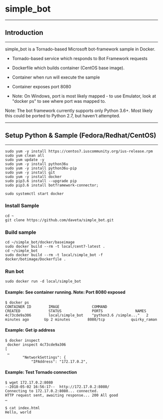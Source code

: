 # simple_bot

************
## Introduction
************
simple_bot is a Tornado-based Microsoft bot-framework sample in Docker.
- Tornado-based service which responds to Bot Framework requests
- Dockerfile which builds container (CentOS base image).
- Container when run will execute the sample
- Container exposes port 8080

- Note: On Windows, port is most likely mapped - to use Emulator, look at 
  "docker ps" to see where port was mapped to.

Note: The bot framework currently supports only Python 3.6+.  Most likely this
  could be ported to Python 2.7, but haven't attempted. 


**********************************************
## Setup Python & Sample (Fedora/Redhat/CentOS)
**********************************************
```
sudo yum -y install https://centos7.iuscommunity.org/ius-release.rpm 
sudo yum clean all
sudo yum update -y
sudo yum -y install python36u
sudo yum -y install python36u-pip
sudo yum -y install git
sudo yum -y install docker
sudo pip3.6 install --upgrade pip
sudo pip3.6 install botframework-connector;

sudo systemctl start docker
```
### Install Sample
```
cd ~
git clone https://github.com/daveta/simple_bot.git
```

### Build sample

```
cd ~/simple_bot/docker/baseimage
sudo docker build --rm -t local/cent7-latest .
cd ~/simple_bot
sudo docker build --rm -t local/simple_bot -f docker/botimage/Dockerfile .
```

### Run bot
```sudo docker run -d local/simple_bot```


#### Example: See container running.  Note: Port 8080 exposed
```
$ docker ps
CONTAINER ID        IMAGE               COMMAND                  CREATED             STATUS              PORTS               NAMES
4c73cde9a306        local/simple_bot    "python3.6 /simple..."   2 minutes ago       Up 2 minutes        8080/tcp            quirky_raman
```
#### Example: Get ip address

```
$ docker inspect 
 docker inspect 4c73cde9a306
[
 …
        "NetworkSettings": {
            "IPAddress": "172.17.0.2",
```

#### Example: Test Tornado connection

```
$ wget 172.17.0.2:8080
--2018-05-02 16:56:17--  http://172.17.0.2:8080/
Connecting to 172.17.0.2:8080... connected.
HTTP request sent, awaiting response... 200 All good
…

$ cat index.html
Hello, world
```
